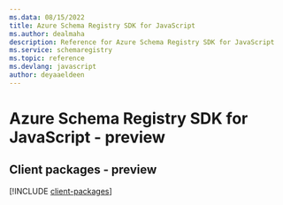 ```yaml
---
ms.data: 08/15/2022
title: Azure Schema Registry SDK for JavaScript
ms.author: dealmaha
description: Reference for Azure Schema Registry SDK for JavaScript
ms.service: schemaregistry
ms.topic: reference
ms.devlang: javascript
author: deyaaeldeen
---
```

# Azure Schema Registry SDK for JavaScript - preview

## Client packages - preview
[!INCLUDE [client-packages](schema-registry-client-index.md)]